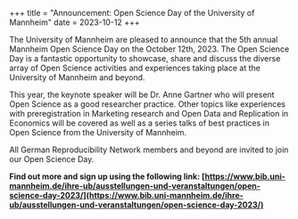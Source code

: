 +++
title = "Announcement: Open Science Day of the University of Mannheim"
date = 2023-10-12
+++

The University of Mannheim are pleased to announce that the 5th annual Mannheim Open Science Day on the October 12th, 2023. The Open Science Day is a fantastic opportunity to showcase, share and discuss the diverse array of Open Science activities and experiences taking place at the University of Mannheim and beyond.

This year, the keynote speaker will be Dr. Anne Gartner who will present Open Science as a good researcher practice. Other topics like experiences with preregistration in Marketing research and Open Data and Replication in Economics will be covered as well as a series talks of best practices in Open Science from the University of Mannheim.

All German Reproducibility Network members and beyond are invited to join our Open Science Day.

**Find out more and sign up using the following link: [https://www.bib.uni-mannheim.de/ihre-ub/ausstellungen-und-veranstaltungen/open-science-day-2023/](https://www.bib.uni-mannheim.de/ihre-ub/ausstellungen-und-veranstaltungen/open-science-day-2023/)**